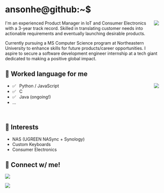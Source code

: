 # ansonhe@github:~$

<img align="right" src="https://github-readme-stats.vercel.app/api?username=ansonhe97&show_icons=true&count_private=true&theme=jolly&icon_color=5CBDD8&bg_color=15,123175,5B2749,777777&hide_border=true">

I'm an experienced Product Manager in IoT and Consumer Electronics with a 3-year track record. Skilled in translating customer needs into actionable requirements and eventually launching desirable products.

Currently pursuing a MS Computer Science program at Northeastern University to enhance skills for future products/career opportunities. I aspire to secure a software development engineer internship at a tech giant dedicated to making a positive global impact.

## 💬 Worked language for me

<img align="right" src="https://github-readme-stats.vercel.app/api/top-langs/?username=ansonhe97&layout=compact&theme=jolly&icon_color=5CBDD8&bg_color=15,123175,5B2749,777777&hide_border=true">

- ✅ ⁠ ⁢⁣⁡⁠ ⁢⁣⁡Python / JavaScript
- ✅ ⁠ ⁢⁣⁡⁠ ⁢⁣⁡C
- ✅ ⁠ ⁢⁣⁡⁠ ⁢⁣⁡Java (ongoing!)
- ...

<br>

## 🤑 Interests

- NAS (UGREEN NASync + Synology)
- Custom Keyboards
- Consumer Electronics

## 📨 Connect w/ me!

<a href="https://www.linkedin.com/in/anson-he-5b3960131/"><img src="https://img.shields.io/badge/linkedin-%230077B5.svg?&style=for-the-badge&logo=linkedin&logoColor=white" /></a>

<a href="mailto:ansonhe1997@gmail.com"><img src="https://img.shields.io/badge/Gmail-D14836?style=for-the-badge&logo=gmail&logoColor=white" /></a>
